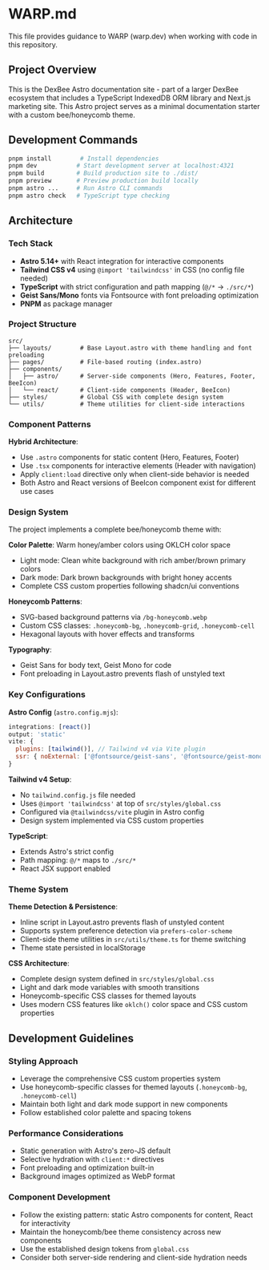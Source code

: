 # WARP.md

This file provides guidance to WARP (warp.dev) when working with code in this repository.

## Project Overview

This is the DexBee Astro documentation site - part of a larger DexBee ecosystem that includes a TypeScript IndexedDB ORM library and Next.js marketing site. This Astro project serves as a minimal documentation starter with a custom bee/honeycomb theme.

## Development Commands

```bash
pnpm install        # Install dependencies
pnpm dev           # Start development server at localhost:4321
pnpm build         # Build production site to ./dist/
pnpm preview       # Preview production build locally
pnpm astro ...     # Run Astro CLI commands
pnpm astro check   # TypeScript type checking
```

## Architecture

### Tech Stack
- **Astro 5.14+** with React integration for interactive components
- **Tailwind CSS v4** using `@import 'tailwindcss'` in CSS (no config file needed)
- **TypeScript** with strict configuration and path mapping (`@/*` → `./src/*`)
- **Geist Sans/Mono** fonts via Fontsource with font preloading optimization
- **PNPM** as package manager

### Project Structure
```
src/
├── layouts/        # Base Layout.astro with theme handling and font preloading
├── pages/          # File-based routing (index.astro)
├── components/
│   ├── astro/      # Server-side components (Hero, Features, Footer, BeeIcon)
│   └── react/      # Client-side components (Header, BeeIcon)
├── styles/         # Global CSS with complete design system
└── utils/          # Theme utilities for client-side interactions
```

### Component Patterns

**Hybrid Architecture**:
- Use `.astro` components for static content (Hero, Features, Footer)
- Use `.tsx` components for interactive elements (Header with navigation)
- Apply `client:load` directive only when client-side behavior is needed
- Both Astro and React versions of BeeIcon component exist for different use cases

### Design System

The project implements a complete bee/honeycomb theme with:

**Color Palette**: Warm honey/amber colors using OKLCH color space
- Light mode: Clean white background with rich amber/brown primary colors
- Dark mode: Dark brown backgrounds with bright honey accents
- Complete CSS custom properties following shadcn/ui conventions

**Honeycomb Patterns**:
- SVG-based background patterns via `/bg-honeycomb.webp`
- Custom CSS classes: `.honeycomb-bg`, `.honeycomb-grid`, `.honeycomb-cell`
- Hexagonal layouts with hover effects and transforms

**Typography**:
- Geist Sans for body text, Geist Mono for code
- Font preloading in Layout.astro prevents flash of unstyled text

### Key Configurations

**Astro Config** (`astro.config.mjs`):
```javascript
integrations: [react()]
output: 'static'
vite: {
  plugins: [tailwind()], // Tailwind v4 via Vite plugin
  ssr: { noExternal: ['@fontsource/geist-sans', '@fontsource/geist-mono'] }
}
```

**Tailwind v4 Setup**:
- No `tailwind.config.js` file needed
- Uses `@import 'tailwindcss'` at top of `src/styles/global.css`
- Configured via `@tailwindcss/vite` plugin in Astro config
- Design system implemented via CSS custom properties

**TypeScript**:
- Extends Astro's strict config
- Path mapping: `@/*` maps to `./src/*`
- React JSX support enabled

### Theme System

**Theme Detection & Persistence**:
- Inline script in Layout.astro prevents flash of unstyled content
- Supports system preference detection via `prefers-color-scheme`
- Client-side theme utilities in `src/utils/theme.ts` for theme switching
- Theme state persisted in localStorage

**CSS Architecture**:
- Complete design system defined in `src/styles/global.css`
- Light and dark mode variables with smooth transitions
- Honeycomb-specific CSS classes for themed layouts
- Uses modern CSS features like `oklch()` color space and CSS custom properties

## Development Guidelines

### Styling Approach
- Leverage the comprehensive CSS custom properties system
- Use honeycomb-specific classes for themed layouts (`.honeycomb-bg`, `.honeycomb-cell`)
- Maintain both light and dark mode support in new components
- Follow established color palette and spacing tokens

### Performance Considerations
- Static generation with Astro's zero-JS default
- Selective hydration with `client:*` directives
- Font preloading and optimization built-in
- Background images optimized as WebP format

### Component Development
- Follow the existing pattern: static Astro components for content, React for interactivity
- Maintain the honeycomb/bee theme consistency across new components
- Use the established design tokens from `global.css`
- Consider both server-side rendering and client-side hydration needs